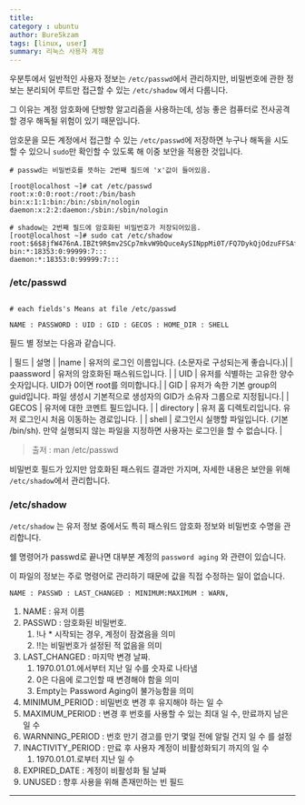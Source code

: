 ```yaml
---
title: 
category : ubuntu
author: Bure5kzam
tags: [linux, user]
summary: 리눅스 사용자 계정 
---
```


우분투에서 일반적인 사용자 정보는 `/etc/passwd`에서 관리하지만, 비밀번호에 관한 정보는 분리되어 루트만 접근할 수 있는 `/etc/shadow` 에서 다룹니다.

그 이유는 계정 암호화에 단방향 알고리즘을 사용하는데, 성능 좋은 컴퓨터로 전사공격할 경우 해독될 위험이 있기 때문입니다.

암호문을 모든 계정에서 접근할 수 있는 `/etc/passwd`에 저장하면 누구나 해독을 시도할 수 있으니 `sudo`만 확인할 수 있도록 해 이중 보안을 적용한 것입니다.

```console
# passwd는 비밀번호를 뜻하는 2번째 필드에 'x'값이 들어있음.

[root@localhost ~]# cat /etc/passwd
root:x:0:0:root:/root:/bin/bash
bin:x:1:1:bin:/bin:/sbin/nologin
daemon:x:2:2:daemon:/sbin:/sbin/nologin

# shadow는 2번째 필드에 암호화된 비밀번호가 저장되어있음.
[root@localhost ~]# sudo cat /etc/shadow
root:$6$8jfW476nA.IBZt9R$mv2SCp7mkvW9bQuceAySINppMi0T/FQ7DykQjOdzuFFSAfKiU6ViUx1eiE.b4i3klWm/pgpM9HvSOhLIfxAlv.::0:99999:7:::
bin:*:18353:0:99999:7:::
daemon:*:18353:0:99999:7:::
```

### /etc/passwd

```console

# each fields's Means at file /etc/passwd

NAME : PASSWORD : UID : GID : GECOS : HOME_DIR : SHELL
```

 필드 별 정보는 다음과 같습니다.

| 필드 | 설명 |
|name | 유저의 로그인 이름입니다. (소문자로 구성되는게 좋습니다.)|
| paassword | 유저의 암호화된 패스워드입니다. |
| UID | 유저를 식별하는 고유한 양수 숫자입니다. UID가 0이면 root를 의미합니다.|
| GID | 유저가 속한 기본 group의 guid입니다. 파일 생성시 기본적으로 생성자의 GID가 소유자 그룹으로 지정됩니다.|
| GECOS | 유저에 대한 코멘트 필드입니다. |
| directory | 유저 홈 디렉토리입니다. 유저 로그인시 처음 이동하는 경로입니다. |
| shell | 로그인시 실행할 파일입니다. (기본 /bin/sh). 만약 실행되지 않는 파일을 지정하면 사용자는 로그인을 할 수 없습니다. |

> 출저 : man /etc/passwd

비밀번호 필드가 있지만 암호화된 패스워드 결과만 가지며, 자세한 내용은 보안을 위해 `/etc/shadow`에서 관리합니다.

### /etc/shadow

`/etc/shadow` 는 유저 정보 중에서도 특히 패스워드 암호화 정보와 비밀번호 수명을 관리합니다.

쉘 명령어가 passwd로 끝나면 대부분 계정의 `password aging` 와 관련이 있습니다.

이 파일의 정보는 주로 명령어로 관리하기 때문에 값을 직접 수정하는 일이 없습니다.


```console
NAME : PASSWD : LAST_CHANGED : MINIMUM:MAXIMUM : WARN, 
```

1. NAME : 유저 이름
2. PASSWD : 암호화된 비밀번호.
   1. !나 * 시작되는 경우, 계정이 잠겼음을 의미
   2. !!는 비밀번호가 설정된 적 없음을 의미
3. LAST_CHANGED : 마지막 변경 날짜.
   1. 1970.01.01.에서부터 지난 일 수를 숫자로 나타냄
   2. 0은 다음에 로그인할 때 변경해야 함을 의미
   3. Empty는 Password Aging이 불가능함을 의미
4. MINIMUM_PERIOD : 비밀번호 변경 후 유지해야 하는 일 수
5. MAXIMUM_PERIOD : 변경 후 번호를 사용할 수 있는 최대 일 수, 만료까지 남은 일 수
6. WARNNING_PERIOD : 번호 만기 경고를 만기 몇일 전에 알릴 건지 일 수 를 설정
7. INACTIVITY_PERIOD : 만료 후 사용자 계정이 비활성화되기 까지의 일 수
   1. 1970.01.01.로부터 지난 일 수
8. EXPIRED_DATE : 계정이 비활성화 될 날짜
9. UNUSED : 향후 사용을 위해 존재만하는 빈 필드

---